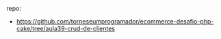 repo:
- https://github.com/torneseumprogramador/ecommerce-desafio-php-cake/tree/aula39-crud-de-clientes